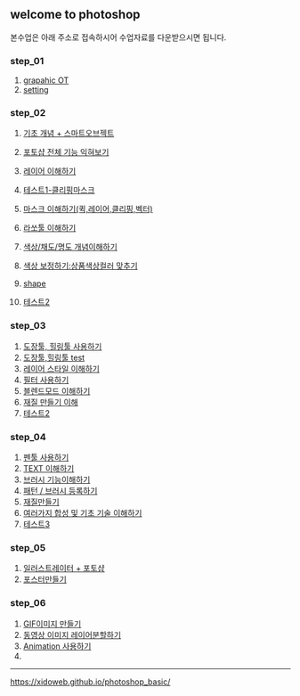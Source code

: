 ## welcome to photoshop

본수업은 아래 주소로 접속하시어 수업자료를 다운받으시면 됩니다. <br />
### [](https://drive.google.com/open?id=1qBLq97-xUYdCo5dRIDw2tM0lTYy7QRsB)

### step_01
1. [grapahic OT](https://drive.google.com/open?id=1IbNW4mN2EnEOMXwaOxVStu-1Ru5Xn332)
2. [setting](https://drive.google.com/open?id=1OjQ9GSucg57vQ6ieqBOKsShL6NS0Gyfu)

### step_02
1. [기초 개념 + 스마트오브젝트](https://drive.google.com/open?id=1dHLsh3LESXoETHB73q6fYUAfkk4ejnmV)
2. [포토샵 전체 기능 익혀보기](https://drive.google.com/open?id=1H5bDHrOgvd7sw4o10y-qV1w8i4bRQ6Jh)
3. [레이어 이해하기](https://drive.google.com/open?id=1gbE6Yl7mT5H8foihXSxSl-fUc9EJ1UKo)
7. [테스트1-클리핑마스크](https://drive.google.com/open?id=1mO66zl2fORfHA9AfB9yHF14IT-0AuYVA)

4. [마스크 이해하기(퀵,레이어,클리핑,벡터)]()
4. [라쏘툴 이해하기](https://drive.google.com/file/d/1Ngc_0LDO5dr4tFi_OG1InVQ6yout2EFd/view?usp=sharing)
5. [색상/채도/명도 개념이해하기](https://drive.google.com/file/d/15V-ofFPad-qoLMzvtwK5zeDUWCvDIx58/view?usp=sharing)
6. [색상 보정하기:상품색상컬러 맞추기](https://drive.google.com/file/d/1ik_2S90-W_sFQVoWbSQM6R_xMyGzoK9o/view?usp=sharing)
6. [shape]()
7. [테스트2]()

### step_03 
1. [도장툴, 힐링툴 사용하기](https://drive.google.com/file/d/1sUsPkrc1obkmJKeXkBJtwObzXQ9b2EN9/view?usp=sharing)
2. [도장툴,힐링툴 test](https://drive.google.com/file/d/1vsCU8jujW2wKN3J7TTkz7RoAopUsBphr/view?usp=sharing)
2. [레이어 스타일 이해하기]()
3. [필터 사용하기]()
4. [블렌드모드 이해하기]()
5. [재질 만들기 이해]()
6. [테스트2]()

### step_04
1. [펜툴 사용하기]()
2. [TEXT 이해하기]()
3. [브러시 기능이해하기]()
4. [패턴 / 브러시 등록하기]()
5. [재질만들기]()
6. [여러가지 합성 및 기초 기술 이해하기]()
7. [테스트3]()

### step_05
1. [일러스트레이터 + 포토샵]()
2. [포스터만들기]()

### step_06

1. [GIF이미지 만들기]()
2. [동영상 이미지 레이어분할하기]()
3. [Animation 사용하기]()
4. ​



---
<https://xidoweb.github.io/photoshop_basic/>
